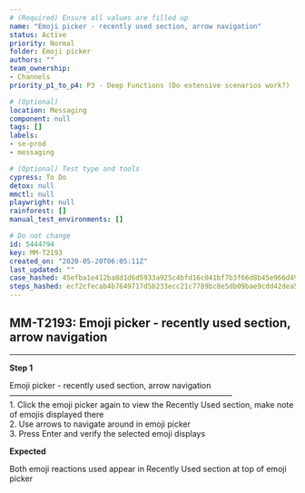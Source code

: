 ```yaml
---
# (Required) Ensure all values are filled up
name: "Emoji picker - recently used section, arrow navigation"
status: Active
priority: Normal
folder: Emoji picker
authors: ""
team_ownership: 
- Channels
priority_p1_to_p4: P3 - Deep Functions (Do extensive scenarios work?)

# (Optional)
location: Messaging
component: null
tags: []
labels: 
- se-prod
- messaging

# (Optional) Test type and tools
cypress: To Do
detox: null
mmctl: null
playwright: null
rainforest: []
manual_test_environments: []

# Do not change
id: 5444794
key: MM-T2193
created_on: "2020-05-20T06:05:11Z"
last_updated: ""
case_hashed: 45efba1e412ba8d1d6d5933a925c4bfd16c041bf7b3f66d8b45e966d4961192ccc615b075ee43bef259aef695ce31910
steps_hashed: ecf2cfecab4b7649717d5b233ecc21c7789bc8e5db09bae9cdd42dea523dc17b8e9298202effee7af5dc43568a1ab6af
---
```


<!-- (Auto-generated) Based on frontmatter's "key" and "name" -->

## MM-T2193: Emoji picker - recently used section, arrow navigation

---

**Step 1**

Emoji picker - recently used section, arrow navigation\
————————————————————————————\
1\. Click the emoji picker again to view the Recently Used section, make note of emojis displayed there\
2\. Use arrows to navigate around in emoji picker\
3\. Press Enter and verify the selected emoji displays

**Expected**

Both emoji reactions used appear in Recently Used section at top of emoji picker
